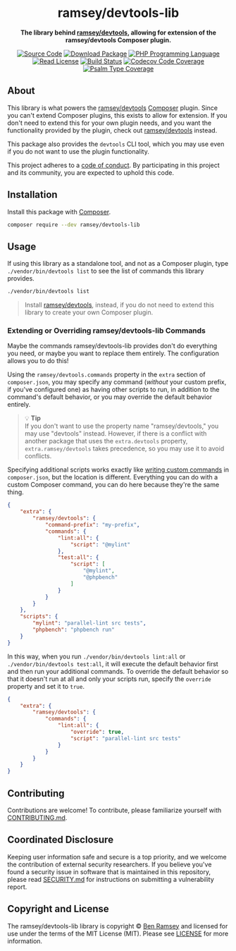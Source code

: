 <h1 align="center">ramsey/devtools-lib</h1>

<p align="center">
    <strong>The library behind <a href="https://github.com/ramsey/devtools">ramsey/devtools</a>, allowing for extension of the ramsey/devtools Composer plugin.</strong>
</p>

<p align="center">
    <a href="https://github.com/ramsey/devtools-lib"><img src="https://img.shields.io/badge/source-ramsey/devtools--lib-blue.svg?style=flat-square" alt="Source Code"></a>
    <a href="https://packagist.org/packages/ramsey/devtools-lib"><img src="https://img.shields.io/packagist/v/ramsey/devtools-lib.svg?style=flat-square&label=release" alt="Download Package"></a>
    <a href="https://php.net"><img src="https://img.shields.io/packagist/php-v/ramsey/devtools-lib.svg?style=flat-square&colorB=%238892BF" alt="PHP Programming Language"></a>
    <a href="https://github.com/ramsey/devtools-lib/blob/main/LICENSE"><img src="https://img.shields.io/packagist/l/ramsey/devtools-lib.svg?style=flat-square&colorB=darkcyan" alt="Read License"></a>
    <a href="https://github.com/ramsey/devtools-lib/actions/workflows/continuous-integration.yml"><img src="https://img.shields.io/github/actions/workflow/status/ramsey/devtools-lib/continuous-integration.yml?branch=2.x&style=flat-square&logo=github" alt="Build Status"></a>
    <a href="https://codecov.io/gh/ramsey/devtools-lib"><img src="https://img.shields.io/codecov/c/gh/ramsey/devtools-lib?label=codecov&logo=codecov&style=flat-square" alt="Codecov Code Coverage"></a>
    <a href="https://shepherd.dev/github/ramsey/devtools-lib"><img src="https://img.shields.io/endpoint?style=flat-square&url=https%3A%2F%2Fshepherd.dev%2Fgithub%2Framsey%2Fdevtools-lib%2Fcoverage" alt="Psalm Type Coverage"></a>
</p>

## About

This library is what powers the [ramsey/devtools](https://github.com/ramsey/devtools)
[Composer](https://getcomposer.org) plugin. Since you can't extend Composer
plugins, this exists to allow for extension. If you don't need to extend this
for your own plugin needs, and you want the functionality provided by the plugin,
check out [ramsey/devtools](https://github.com/ramsey/devtools) instead.

This package also provides the `devtools` CLI tool, which you may use even if
you do not want to use the plugin functionality.

This project adheres to a [code of conduct](CODE_OF_CONDUCT.md).
By participating in this project and its community, you are expected to
uphold this code.

## Installation

Install this package with [Composer](https://getcomposer.org).

``` bash
composer require --dev ramsey/devtools-lib
```

## Usage

If using this library as a standalone tool, and not as a Composer plugin, type
`./vendor/bin/devtools list` to see the list of commands this library provides.

``` bash
./vendor/bin/devtools list
```

> Install [ramsey/devtools](https://github.com/ramsey/devtools), instead, if you
> do not need to extend this library to create your own Composer plugin.

### Extending or Overriding ramsey/devtools-lib Commands

Maybe the commands ramsey/devtools-lib provides don't do everything you need, or
maybe you want to replace them entirely. The configuration allows you to do
this!

Using the `ramsey/devtools.commands` property in the `extra` section of
`composer.json`, you may specify any command (*without* your custom prefix, if
you've configured one) as having other scripts to run, in addition to the
command's default behavior, or you may override the default behavior entirely.

> 💡 **Tip** \
> If you don't want to use the property name "ramsey/devtools," you may use
> "devtools" instead. However, if there is a conflict with another package that
> uses the `extra.devtools` property, `extra.ramsey/devtools` takes precedence,
> so you may use it to avoid conflicts.

Specifying additional scripts works exactly like
[writing custom commands](https://getcomposer.org/doc/articles/scripts.md#writing-custom-commands)
in `composer.json`, but the location is different. Everything you can do with
a custom Composer command, you can do here because they're the same thing.

``` json
{
    "extra": {
        "ramsey/devtools": {
            "command-prefix": "my-prefix",
            "commands": {
                "lint:all": {
                    "script": "@mylint"
                },
                "test:all": {
                    "script": [
                        "@mylint",
                        "@phpbench"
                    ]
                }
            }
        }
    },
    "scripts": {
        "mylint": "parallel-lint src tests",
        "phpbench": "phpbench run"
    }
}
```

In this way, when you run `./vendor/bin/devtools lint:all` or
`./vendor/bin/devtools test:all`, it will execute the default behavior first and
then run your additional commands. To override the default behavior so that it
doesn't run at all and only your scripts run, specify the `override` property
and set it to `true`.

``` json
{
    "extra": {
        "ramsey/devtools": {
            "commands": {
                "lint:all": {
                    "override": true,
                    "script": "parallel-lint src tests"
                }
            }
        }
    }
}
```

## Contributing

Contributions are welcome! To contribute, please familiarize yourself with
[CONTRIBUTING.md](CONTRIBUTING.md).

## Coordinated Disclosure

Keeping user information safe and secure is a top priority, and we welcome the
contribution of external security researchers. If you believe you've found a
security issue in software that is maintained in this repository, please read
[SECURITY.md](SECURITY.md) for instructions on submitting a vulnerability report.

## Copyright and License

The ramsey/devtools-lib library is copyright © [Ben Ramsey](https://benramsey.com)
and licensed for use under the terms of the
MIT License (MIT). Please see [LICENSE](LICENSE) for more information.
